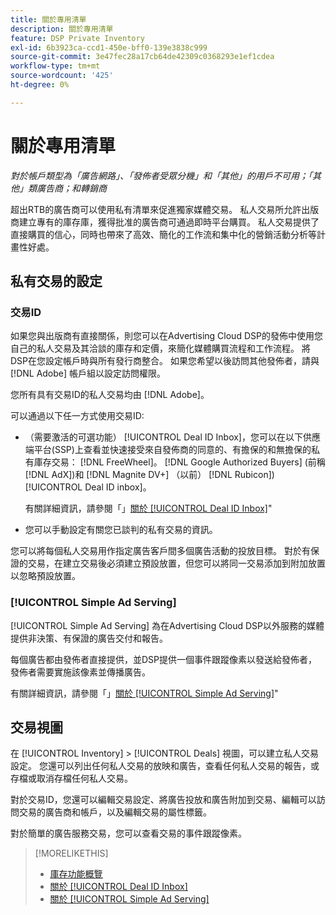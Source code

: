 ```yaml
---
title: 關於專用清單
description: 關於專用清單
feature: DSP Private Inventory
exl-id: 6b3923ca-ccd1-450e-bff0-139e3838c999
source-git-commit: 3e47fec28a17cb64de42309c0368293e1ef1cdea
workflow-type: tm+mt
source-wordcount: '425'
ht-degree: 0%

---
```


# 關於專用清單

*對於帳戶類型為「廣告網路」、「發佈者受眾分機」和「其他」的用戶不可用；「其他」類廣告商；和轉銷商*

超出RTB的廣告商可以使用私有清單來促進獨家媒體交易。 私人交易所允許出版商建立專有的庫存庫，獲得批准的廣告商可通過即時平台購買。 私人交易提供了直接購買的信心，同時也帶來了高效、簡化的工作流和集中化的營銷活動分析等計畫性好處。

## 私有交易的設定

### 交易ID

如果您與出版商有直接關係，則您可以在Advertising Cloud DSP的發佈中使用您自己的私人交易及其洽談的庫存和定價，來簡化媒體購買流程和工作流程。 將DSP在您設定帳戶時與所有發行商整合。 如果您希望以後訪問其他發佈者，請與 [!DNL Adobe] 帳戶組以設定訪問權限。 <!-- + sentence from Ramey? (no longer here) about how we certify the publishers -->

您所有具有交易ID的私人交易均由 [!DNL Adobe]。

可以通過以下任一方式使用交易ID:

* （需要激活的可選功能） [!UICONTROL Deal ID Inbox]，您可以在以下供應端平台(SSP)上查看並快速接受來自發佈商的同意的、有擔保的和無擔保的私有庫存交易： [!DNL FreeWheel]。 [!DNL Google Authorized Buyers] (前稱 [!DNL AdX])和 [!DNL Magnite DV+] （以前） [!DNL Rubicon]) [!UICONTROL Deal ID inbox]。

   有關詳細資訊，請參閱「」[關於 [!UICONTROL Deal ID Inbox]](deal-id-inbox-about.md)&quot;

* 您可以手動設定有關您已談判的私有交易的資訊。

您可以將每個私人交易用作指定廣告客戶間多個廣告活動的投放目標。 對於有保證的交易，在建立交易後必須建立預設放置，但您可以將同一交易添加到附加放置以忽略預設放置。

### [!UICONTROL Simple Ad Serving]

[!UICONTROL Simple Ad Serving] 為在Advertising Cloud DSP以外服務的媒體提供非決策、有保證的廣告交付和報告。

每個廣告都由發佈者直接提供，並DSP提供一個事件跟蹤像素以發送給發佈者，發佈者需要實施該像素並傳播廣告。

有關詳細資訊，請參閱「」[關於 [!UICONTROL Simple Ad Serving]](simple-deal-about.md)&quot;

## 交易視圖

在 [!UICONTROL Inventory] > [!UICONTROL Deals] 視圖，可以建立私人交易設定。 您還可以列出任何私人交易的放映和廣告，查看任何私人交易的報告，或存檔或取消存檔任何私人交易。

對於交易ID，您還可以編輯交易設定、將廣告投放和廣告附加到交易、編輯可以訪問交易的廣告商和帳戶，以及編輯交易的屬性標籤。

對於簡單的廣告服務交易，您可以查看交易的事件跟蹤像素。

>[!MORELIKETHIS]
>
>* [庫存功能概覽](/help/dsp/inventory/inventory-overview.md)
>* [關於 [!UICONTROL Deal ID Inbox]](/help/dsp/inventory/deal-id-inbox-about.md)
>* [關於 [!UICONTROL Simple Ad Serving]](simple-deal-about.md)

